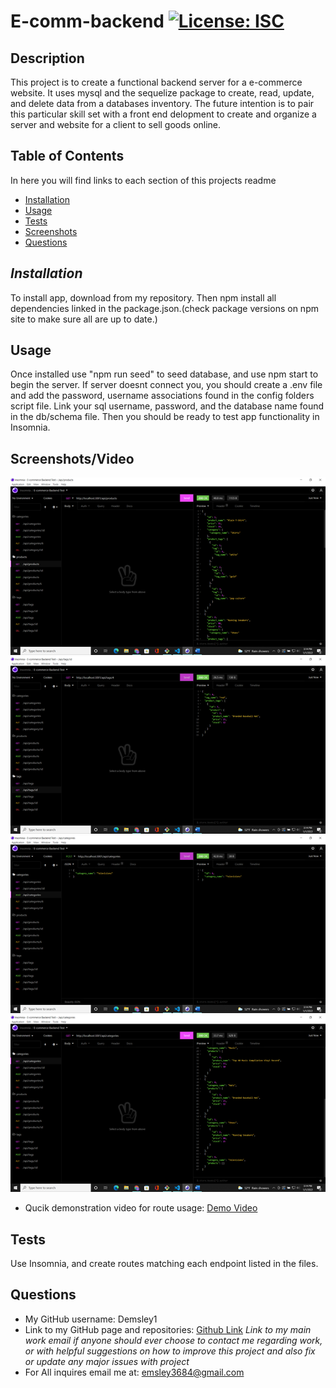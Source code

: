 # E-comm-backend [![License: ISC](https://img.shields.io/badge/License-ISC-blue.svg)](https://opensource.org/licenses/ISC)
  ## Description 

  This project is to create a functional backend server for a e-commerce website. It uses mysql and the sequelize package to create, read, update, and delete data from a databases inventory. The future intention is to pair this particular skill set with a front end delopment to create and organize a server and website for a client to sell goods online.

  ## Table of Contents
  In here you will find links to each section of this projects readme
  - [Installation](#installation)
  - [Usage](#usage)
  - [Tests](#tests)
  - [Screenshots](#screenshots/video)
  - [Questions](#questions)

  ## *Installation*

  To install app, download from my repository. Then npm install all dependencies linked in the package.json.(check package versions on npm site to make sure all are up to date.)

  ## Usage 

  Once installed use "npm run seed" to seed database, and use npm start to begin the server. If server doesnt connect you, you should create a .env file and add the password, username associations found in the config folders script file. Link your sql username, password, and the database name found in the db/schema file. Then you should be ready to test app functionality in Insomnia.

  ## Screenshots/Video
  ![Screenahot1](./images/Screenshot1.png)
  ![Screenshot2](./images/Screenshot2.png)
  ![Screenshot3](./images/Screenshot3.png)
  ![Screenshot4](./images/Screenshot4.png)

  - Qucik demonstration video for route usage: [Demo Video]()

  ## Tests

  Use Insomnia, and create routes matching each endpoint listed in the files. 

  ## Questions 

  - My GitHub username: Demsley1
  - Link to my GitHub page and repositories: [Github Link](https://github.com/Demsley1)
  _Link to my main work email if anyone should ever choose to contact me regarding work, or with helpful suggestions on how to improve this project and 
  also fix or update any major issues with project_
  - For All inquires email me at: emsley3684@gmail.com
